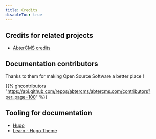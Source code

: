 ```yaml
---
title: Credits
disableToc: true
---
```


## Credits for related projects

* [AbterCMS credits](https://docs.abtercms.com/credits)

## Documentation contributors

Thanks to them <i class="fas fa-heart"></i> for making Open Source Software a better place !

{{% ghcontributors "https://api.github.com/repos/abtercms/abtercms.com/contributors?per_page=100" %}}

## Tooling for documentation

* [Hugo](https://gohugo.io/)
* [Learn - Hugo Theme](https://themes.gohugo.io/hugo-theme-learn/)
